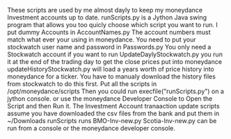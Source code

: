 These scripts are used by me almost dayly to keep my moneydance Investment accounts up to date.
runScripts.py is a Jython Java swing program that allows you too quicly choose which script you want to run.
I put dummy Accounts in AccountNames.py
The account numbers must match what ever your using in moneydance.
You need to put your stockwatch user name and password in Passwords.py
You only need a Stockwatch account if you want to run UpdateDaylyStockwatch.py
you run it at the end of the trading day to get the close prices put into moneydance
updateHistoryStockwatch.py will load a years worth of price history into moneydance for a ticker.
You have to manualy download the history files from stockwatch to do this first.
Put all the scripts in /opt/moneydance/scripts
Then you could run execfile("runScripts.py") on a jython console.
or use the moneydance Developer Console to Open the Script and then Run it.
The Investment Account tranaaction update scripts assume you have downloaded
the csv files from the bank and put them in ~/Downloads
runScripts runs BMO-Inv-new.py 
Scotia-Inv-new.py can be run from a console or the moneydance developer console.

